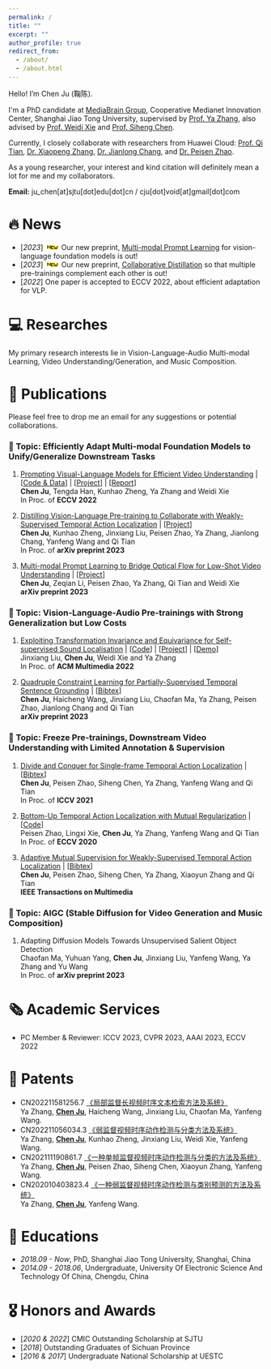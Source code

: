 ```yaml
---
permalink: /
title: ""
excerpt: ""
author_profile: true
redirect_from: 
  - /about/
  - /about.html
---
```


<span class='anchor' id='about-me'></span>

Hello! I’m Chen Ju (鞠陈).

I'm a PhD candidate at <a href="https://mediabrain.sjtu.edu.cn/">MediaBrain Group</a>, Cooperative Medianet Innovation Center, Shanghai Jiao Tong University, supervised by <a href="https://mediabrain.sjtu.edu.cn/yazhang/">Prof. Ya Zhang</a>, also advised by <a href="https://weidixie.github.io/">Prof. Weidi Xie</a> and <a href="https://siheng-chen.github.io/">Prof. Siheng Chen</a>.  

Currently, I closely collaborate with researchers from Huawei Cloud: <a href="https://scholar.google.com/citations?user=61b6eYkAAAAJ">Prof. Qi Tian</a>, <a href="https://scholar.google.com.hk/citations?user=Ud6aBAcAAAAJ&hl=zh-CN&oi=ao">Dr. Xiaopeng Zhang</a>, <a href="https://scholar.google.com.hk/citations?user=RDwnNsQAAAAJ&hl=zh-CN&oi=ao">Dr. Jianlong Chang</a>, and <a href="https://scholar.google.com.hk/citations?user=hCr8Km8AAAAJ&hl=zh-CN&oi=ao">Dr. Peisen Zhao</a>.

As a young researcher, your interest and kind citation will definitely mean a lot for me and my collaborators.

**Email:** ju_chen[at]sjtu[dot]edu[dot]cn / cju[dot]void[at]gmail[dot]com    
 


# 🔥 News
<!-- - [*2023*] ![new paper](/images/new.gif) One paper is accepted to DASFAA 2023, about table-and-text question answering. -->
- [*2023*] ![new paper](/images/new.gif) Our new preprint, [Multi-modal Prompt Learning](https://arxiv.org/pdf/2212.09335.pdf) for vision-language foundation models is out!
- [*2023*] ![new paper](/images/new.gif) Our new preprint, [Collaborative Distillation](https://arxiv.org/pdf/2212.09335.pdf) so that multiple pre-trainings complement each other is out!
- [*2022*] One paper is accepted to ECCV 2022, about efficient adaptation for VLP.



# 💻 Researches

My primary research interests lie in Vision-Language-Audio Multi-modal Learning, Video Understanding/Generation, and Music Composition.




# 📝 Publications 
Please feel free to drop me an email for any suggestions or potential collaborations.
### 📒 Topic: Efficiently Adapt Multi-modal Foundation Models to Unify/Generalize Downstream Tasks
1. [Prompting Visual-Language Models for Efficient Video Understanding](https://arxiv.org/pdf/2112.04478.pdf) \| [[Code & Data](https://github.com/ju-chen/Efficient-Prompt)]  \|  [[Project](https://ju-chen.github.io/efficient-prompt/)]  \| [[Report](https://mp.weixin.qq.com/s/F8RGa0IQyljfue3fAxvATw)]        
**Chen Ju**, Tengda Han, Kunhao Zheng, Ya Zhang and Weidi Xie  
In Proc. of **ECCV 2022**  

1. [Distilling Vision-Language Pre-training to Collaborate with Weakly-Supervised Temporal Action Localization](https://arxiv.org/pdf/2212.09335.pdf)  \|  [[Project](https://ju-chen.github.io/efficient-prompt/)]     
**Chen Ju**, Kunhao Zheng, Jinxiang Liu, Peisen Zhao, Ya Zhang, Jianlong Chang, Yanfeng Wang and Qi Tian    
In Proc. of **arXiv preprint 2023** 

1. [Multi-modal Prompt Learning to Bridge Optical Flow for
Low-Shot Video Understanding](https://arxiv.org/pdf/2212.09335.pdf)   \|  [[Project](https://ju-chen.github.io/efficient-prompt/)]    
**Chen Ju**, Zeqian Li, Peisen Zhao, Ya Zhang, Qi Tian and Weidi Xie     
**arXiv preprint 2023** 


### 📒 Topic: Vision-Language-Audio Pre-trainings with Strong Generalization but Low Costs
1. [Exploiting Transformation Invariance and Equivariance for Self-supervised Sound Localisation](https://arxiv.org/pdf/2206.12772.pdf)  \|  [[Code](https://github.com/jinxiang-liu/SSL-TIE)] \| [[Project](https://jinxiang-liu.github.io/SSL-TIE/)] \|  [[Demo](https://www.bilibili.com/video/BV1Dt4y1t7PM/?zw)]       
Jinxiang Liu, **Chen Ju**, Weidi Xie and Ya Zhang         
In Proc. of **ACM Multimedia 2022**   

1. [Quadruple Constraint Learning for Partially-Supervised Temporal Sentence Grounding](https://arxiv.org/pdf/2212.09335.pdf)  \| [[Bibtex](https://ju-chen.github.io/efficient-prompt/)]    
**Chen Ju**, Haicheng Wang, Jinxiang Liu, Chaofan Ma, Ya Zhang, Peisen Zhao, Jianlong Chang and Qi Tian          
**arXiv preprint 2023** 


### 📒 Topic: Freeze Pre-trainings, Downstream Video Understanding with Limited Annotation & Supervision
1. [Divide and Conquer for Single-frame Temporal Action Localization](https://openaccess.thecvf.com/content/ICCV2021/papers/Ju_Divide_and_Conquer_for_Single-Frame_Temporal_Action_Localization_ICCV_2021_paper.pdf)   \|  [[Bibtex](https://ju-chen.github.io/efficient-prompt/)]    
**Chen Ju**, Peisen Zhao, Siheng Chen, Ya Zhang, Yanfeng Wang and Qi Tian                
In Proc. of **ICCV 2021** 

1. [Bottom-Up Temporal Action Localization with
Mutual Regularization](https://www.ecva.net/papers/eccv_2020/papers_ECCV/papers/123530528.pdf) \| [[Code](https://github.com/PeisenZhao/Bottom-Up-TAL-with-MR)]    
Peisen Zhao, Lingxi Xie, **Chen Ju**, Ya Zhang, Yanfeng Wang and Qi Tian               
In Proc. of **ECCV 2020** 

1. [Adaptive Mutual Supervision for
Weakly-Supervised Temporal Action Localization](https://ieeexplore.ieee.org/stamp/stamp.jsp?tp=&arnumber=9920676)   \|  [[Bibtex](https://ju-chen.github.io/efficient-prompt/)]    
**Chen Ju**, Peisen Zhao, Siheng Chen, Ya Zhang, Xiaoyun Zhang and Qi Tian               
**IEEE Transactions on Multimedia** 


### 📒 Topic: AIGC (Stable Diffusion for Video Generation and Music Composition)
1. Adapting Diffusion Models Towards Unsupervised Salient Object Detection         
Chaofan Ma, Yuhuan Yang, **Chen Ju**, Jinxiang Liu, Yanfeng Wang, Ya Zhang and Yu Wang       
In Proc. of **arXiv preprint 2023**   



# 🗞️ Academic Services
- PC Member & Reviewer: ICCV 2023, CVPR 2023, AAAI 2023, ECCV 2022



# 📄 Patents
- CN202211581256.7 [《局部监督长视频时序文本检索方法及系统》](https://cprs.patentstar.com.cn/Search/Detail?ANE=9HEE9IFE9GDC9FDB5AEA9IDC9HHF9CIG7FCA9AFF9EDE9IBD)       
Ya Zhang, **<u>Chen Ju</u>**, Haicheng Wang, Jinxiang Liu, Chaofan Ma, Yanfeng Wang.       
- CN202211056034.3 [《弱监督视频时序动作检测与分类方法及系统》](https://cprs.patentstar.com.cn/Search/Detail?ANE=9HEE9IFE9GDC9FDB5AEA9IDC9HHF9CIG7FCA9AFF9EDE9IBD)       
Ya Zhang, **<u>Chen Ju</u>**, Kunhao Zheng, Jinxiang Liu, Weidi Xie, Yanfeng Wang.      
- CN202111190861.7 [《一种单帧监督视频时序动作检测与分类的方法及系统》](https://cprs.patentstar.com.cn/Search/Detail?ANE=9HEE9IFE9GDC9FDB5AEA9IDC9HHF9CIG7FCA9AFF9EDE9IBD)         
Ya Zhang, **<u>Chen Ju</u>**, Peisen Zhao, Siheng Chen, Xiaoyun Zhang, Yanfeng Wang.       
- CN202010403823.4 [《一种弱监督视频时序动作检测与类别预测的方法及系统》](https://cprs.patentstar.com.cn/Search/Detail?ANE=9HEE9IFE9GDC9FDB5AEA9IDC9HHF9CIG7FCA9AFF9EDE9IBD)    
Ya Zhang, **<u>Chen Ju</u>**, Yanfeng Wang. 



# 📖 Educations
- *2018.09 - Now*, PhD, Shanghai Jiao Tong University, Shanghai, China
- *2014.09 - 2018.06*, Undergraduate, University Of Electronic Science And Technology Of China, Chengdu, China



# 🎖 Honors and Awards
- [*2020 & 2022*] CMIC Outstanding Scholarship at SJTU
- [*2018*] Outstanding Graduates of Sichuan Province
- [*2016 & 2017*] Undergraduate National Scholarship at UESTC



